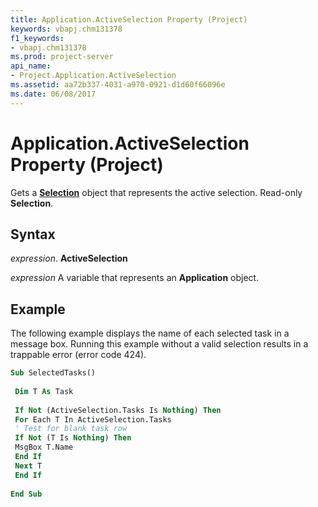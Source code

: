```yaml
---
title: Application.ActiveSelection Property (Project)
keywords: vbapj.chm131378
f1_keywords:
- vbapj.chm131378
ms.prod: project-server
api_name:
- Project.Application.ActiveSelection
ms.assetid: aa72b337-4031-a970-0921-d1d60f66096e
ms.date: 06/08/2017
---
```



# Application.ActiveSelection Property (Project)

Gets a **[Selection](selection-object-project.md)** object that represents the active selection. Read-only **Selection**.


## Syntax

 _expression_. **ActiveSelection**

 _expression_ A variable that represents an **Application** object.


## Example

The following example displays the name of each selected task in a message box. Running this example without a valid selection results in a trappable error (error code 424).


```vb
Sub SelectedTasks() 
 
 Dim T As Task 
 
 If Not (ActiveSelection.Tasks Is Nothing) Then 
 For Each T In ActiveSelection.Tasks 
 ' Test for blank task row 
 If Not (T Is Nothing) Then 
 MsgBox T.Name 
 End If 
 Next T 
 End If 
 
End Sub
```



